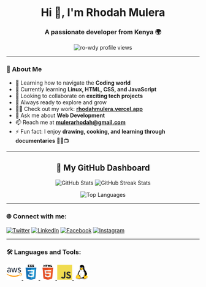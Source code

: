 <h1 align="center">Hi 👋, I'm Rhodah Mulera</h1>
<h3 align="center">A passionate developer from Kenya 🌍</h3>

<p align="center">
  <img src="https://komarev.com/ghpvc/?username=ro-wdy&label=Profile%20views&color=0e75b6&style=flat" alt="ro-wdy profile views" />
</p>

---

### 🚀 About Me
- 🔭 Learning how to navigate the **Coding world**  
- 🌱 Currently learning **Linux, HTML, CSS, and JavaScript**  
- 👯 Looking to collaborate on **exciting tech projects**  
- 🤝 Always ready to explore and grow  
- 👨‍💻 Check out my work: [**rhodahmulera.vercel.app**](https://rhodahmulera.vercel.app/)  
- 💬 Ask me about **Web Development**  
- 📫 Reach me at **mulerarhodah@gmail.com**  
- ⚡ Fun fact: I enjoy **drawing, cooking, and learning through documentaries** 🎨🍳📺  

---

<h2 align="center">🚀 My GitHub Dashboard</h2>

<p align="center">
  <!-- GitHub Stats -->
  <img src="https://github-readme-stats.vercel.app/api?username=ro-wdy&show_icons=true&theme=onedark&hide_border=true" alt="GitHub Stats" height="150"/>
  
  <!-- Streak Stats -->
  <img src="https://github-readme-streak-stats.herokuapp.com/?user=ro-wdy&theme=onedark&hide_border=true" alt="GitHub Streak Stats" height="150"/>
</p>

<p align="center">
  <!-- Top Languages -->
  <img src="https://github-readme-stats.vercel.app/api/top-langs/?username=ro-wdy&layout=compact&theme=onedark&hide_border=true" alt="Top Languages" height="150"/>
</p>


---

<h3 align="left">🌐 Connect with me:</h3>
<p align="left">
  <a href="https://x.com/mulera_123" target="blank"><img align="center" src="https://raw.githubusercontent.com/rahuldkjain/github-profile-readme-generator/master/src/images/icons/Social/twitter.svg" alt="Twitter" height="30" width="40" /></a>
  <a href="https://www.linkedin.com/in/rhodah-mulera-83972a1bb/" target="blank"><img align="center" src="https://raw.githubusercontent.com/rahuldkjain/github-profile-readme-generator/master/src/images/icons/Social/linked-in-alt.svg" alt="LinkedIn" height="30" width="40" /></a>
  <a href="https://www.facebook.com/profile.php?id=61565051707341" target="blank"><img align="center" src="https://raw.githubusercontent.com/rahuldkjain/github-profile-readme-generator/master/src/images/icons/Social/facebook.svg" alt="Facebook" height="30" width="40" /></a>
  <a href="https://www.instagram.com/mulera_rh/" target="blank"><img align="center" src="https://raw.githubusercontent.com/rahuldkjain/github-profile-readme-generator/master/src/images/icons/Social/instagram.svg" alt="Instagram" height="30" width="40" /></a>
</p>

---

<h3 align="left">🛠 Languages and Tools:</h3>
<p align="left"> 
  <a href="https://aws.amazon.com" target="_blank" rel="noreferrer"> <img src="https://raw.githubusercontent.com/devicons/devicon/master/icons/amazonwebservices/amazonwebservices-original-wordmark.svg" alt="aws" width="40" height="40"/> </a>
  <a href="https://www.w3schools.com/css/" target="_blank" rel="noreferrer"> <img src="https://raw.githubusercontent.com/devicons/devicon/master/icons/css3/css3-original-wordmark.svg" alt="css3" width="40" height="40"/> </a>
  <a href="https://www.w3.org/html/" target="_blank" rel="noreferrer"> <img src="https://raw.githubusercontent.com/devicons/devicon/master/icons/html5/html5-original-wordmark.svg" alt="html5" width="40" height="40"/> </a> 
  <a href="https://www.java.com" target="_blank" rel="noreferrer"> <img src="https://raw.githubusercontent.com/devicons/devicon/master/icons/javascript/javascript-original.svg" alt="javascript" width="40" height="40"/> </a> 
  <a href="https://www.linux.org/" target="_blank" rel="noreferrer"> <img src="https://raw.githubusercontent.com/devicons/devicon/master/icons/linux/linux-original.svg" alt="linux" width="40" height="40"/> </a> 
</p>
